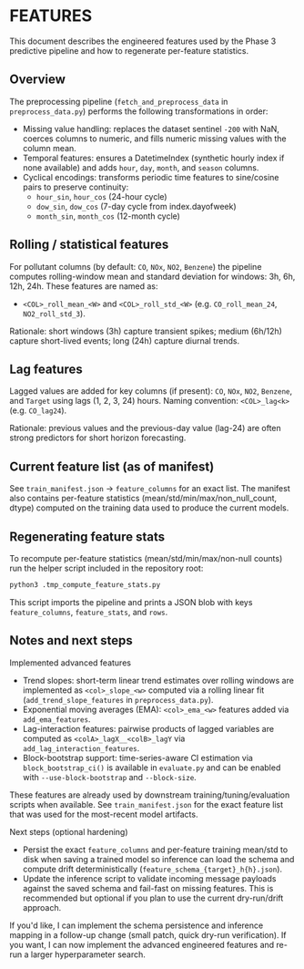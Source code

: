 # FEATURES

This document describes the engineered features used by the Phase 3 predictive pipeline and how to regenerate per-feature statistics.

## Overview

The preprocessing pipeline (`fetch_and_preprocess_data` in `preprocess_data.py`) performs the following transformations in order:

- Missing value handling: replaces the dataset sentinel `-200` with NaN, coerces columns to numeric, and fills numeric missing values with the column mean.
- Temporal features: ensures a DatetimeIndex (synthetic hourly index if none available) and adds `hour`, `day`, `month`, and `season` columns.
- Cyclical encodings: transforms periodic time features to sine/cosine pairs to preserve continuity:
  - `hour_sin`, `hour_cos` (24-hour cycle)
  - `dow_sin`, `dow_cos` (7-day cycle from index.dayofweek)
  - `month_sin`, `month_cos` (12-month cycle)

## Rolling / statistical features

For pollutant columns (by default: `CO`, `NOx`, `NO2`, `Benzene`) the pipeline computes rolling-window mean and standard deviation for windows: 3h, 6h, 12h, 24h.
These features are named as:

- `<COL>_roll_mean_<W>` and `<COL>_roll_std_<W>` (e.g. `CO_roll_mean_24`, `NO2_roll_std_3`).

Rationale: short windows (3h) capture transient spikes; medium (6h/12h) capture short-lived events; long (24h) capture diurnal trends.

## Lag features

Lagged values are added for key columns (if present): `CO`, `NOx`, `NO2`, `Benzene`, and `Target` using lags (1, 2, 3, 24) hours.
Naming convention: `<COL>_lag<k>` (e.g. `CO_lag24`).

Rationale: previous values and the previous-day value (lag-24) are often strong predictors for short horizon forecasting.

## Current feature list (as of manifest)

See `train_manifest.json` -> `feature_columns` for an exact list. The manifest also contains per-feature statistics (mean/std/min/max/non_null_count, dtype) computed on the training data used to produce the current models.

## Regenerating feature stats

To recompute per-feature statistics (mean/std/min/max/non-null counts) run the helper script included in the repository root:

```bash
python3 .tmp_compute_feature_stats.py
```

This script imports the pipeline and prints a JSON blob with keys `feature_columns`, `feature_stats`, and `rows`.

## Notes and next steps

Implemented advanced features

- Trend slopes: short-term linear trend estimates over rolling windows are implemented as `<col>_slope_<w>` computed via a rolling linear fit (`add_trend_slope_features` in `preprocess_data.py`).
- Exponential moving averages (EMA): `<col>_ema_<w>` features added via `add_ema_features`.
- Lag-interaction features: pairwise products of lagged variables are computed as `<colA>_lagX__<colB>_lagY` via `add_lag_interaction_features`.
- Block-bootstrap support: time-series-aware CI estimation via `block_bootstrap_ci()` is available in `evaluate.py` and can be enabled with `--use-block-bootstrap` and `--block-size`.

These features are already used by downstream training/tuning/evaluation scripts when available. See `train_manifest.json` for the exact feature list that was used for the most-recent model artifacts.

Next steps (optional hardening)

- Persist the exact `feature_columns` and per-feature training mean/std to disk when saving a trained model so inference can load the schema and compute drift deterministically (`feature_schema_{target}_h{h}.json`).
- Update the inference script to validate incoming message payloads against the saved schema and fail-fast on missing features. This is recommended but optional if you plan to use the current dry-run/drift approach.

If you'd like, I can implement the schema persistence and inference mapping in a follow-up change (small patch, quick dry-run verification).
If you want, I can now implement the advanced engineered features and re-run a larger hyperparameter search.
